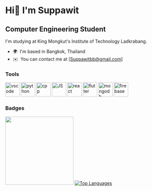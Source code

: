 Hi👋 I'm Suppawit 
===============================

Computer Engineering Student
----------------------------

I'm studying at King Mongkut's Institute of Technology Ladkrabang.

* 🌍  I'm based in Bangkok, Thailand
* ✉️  You can contact me at [Suppawitbb@gmail.com]

### Tools
<p align="left">
  <img src="https://cdn.jsdelivr.net/gh/devicons/devicon/icons/vscode/vscode-original.svg" alt="vscode" width="45" height="45"/>
  <img src="https://cdn4.iconfinder.com/data/icons/logos-and-brands/512/267_Python_logo-512.png" alt="python" width="45" height="45"/>
  <img src="https://raw.githubusercontent.com/danielcranney/readme-generator/main/public/icons/skills/cplusplus-colored.svg" alt="cpp" width="45" height="45"/>
  <img src="https://cdn2.iconfinder.com/data/icons/designer-skills/128/code-programming-javascript-software-develop-command-language-512.png" alt="JS" width="45" height="45"/>
  <img src="https://cdn0.iconfinder.com/data/icons/logos-brands-in-colors/128/react_color-512.png" alt="react" width="45" height="45"/>
  <img src="https://cdn-images-1.medium.com/max/1200/1*5-aoK8IBmXve5whBQM90GA.png" alt="flutter" width="45" height="45"/>
  <img src="https://miro.medium.com/v2/resize:fit:512/1*doAg1_fMQKWFoub-6gwUiQ.png" alt="mongodb" width="45" height="45"/>
  <img src="https://cdn4.iconfinder.com/data/icons/google-i-o-2016/512/google_firebase-2-512.png" alt="firebase" width="45" height="45"/>
</p>

### Badges

<a href="https://github.com/wannabuu" align="left"><img src="https://github-readme-stats.vercel.app/api?username=wannabuu&show_icons=true&hide_border=true&theme=transparent" height="215" /></a>
<a href="https://github.com/wannabuu" align="left"><img src="https://github-readme-stats.vercel.app/api/top-langs/?username=wannabuu&layout=donut&text_color=417E87&bg_color=ffffff00&title_color=006AFF&hide_border=true&locale=en&custom_title=Top%20%Languages" alt="Top Languages" /></a>




<!--
**wannabuu/wannabuu** is a ✨ _special_ ✨ repository because its `README.md` (this file) appears on your GitHub profile.

Here are some ideas to get you started:

- 🔭 I’m currently working on ...
- 🌱 I’m currently learning ...
- 👯 I’m looking to collaborate on ...
- 🤔 I’m looking for help with ...
- 💬 Ask me about ...
- 📫 How to reach me: ...
- 😄 Pronouns: ...
- ⚡ Fun fact: ...
-->

